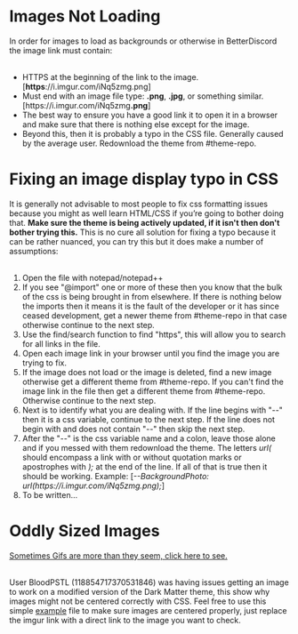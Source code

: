 # Images Not Loading

<div>In order for images to load as backgrounds or otherwise in BetterDiscord the image link must contain:<br><br>

<ul>
	<li>HTTPS at the beginning of the link to the image. [<b>https</b>://i.imgur.com/iNq5zmg.png]</li>
	<li>Must end with an image file type: <b>.png</b>, <b>.jpg</b>, or something similar. <a>[https://i.imgur.com/iNq5zmg<b>.png</b>]</a></li>
	<li>The best way to ensure you have a good link it to open it in a browser and make sure that there is nothing else except for the image.</li>
	<li>Beyond this, then it is probably a typo in the CSS file. Generally caused by the average user. Redownload the theme from #theme-repo.</li>
</ul>
</div>
  
# Fixing an image display typo in CSS

<div>It is generally not advisable to most people to fix css formatting issues because you might as well learn HTML/CSS if you’re going to bother doing that. <b>Make sure the theme is being actively updated, if it isn't then don't bother trying this.</b> This is no cure all solution for fixing a typo because it can be rather nuanced, you can try this but it does make a number of assumptions:<br><br>

<ol>
	<li>Open the file with notepad/notepad++</li>
	<li>If you see "@import" one or more of these then you know that the bulk of the css is being brought in from elsewhere. If there is nothing below the imports then it means it is the fault of the developer or it has since ceased development, get a newer theme from #theme-repo in that case otherwise continue to the next step.</li>
	<li>Use the find/search function to find "https", this will allow you to search for all links in the file.</li>
	<li>Open each image link in your browser until you find the image you are trying to fix.</li>
	<li>If the image does not load or the image is deleted, find a new image otherwise get a different theme from #theme-repo. If you can't find the image link in the file then get a different theme from #theme-repo. Otherwise continue to the next step.</li>
	<li>Next is to identify what you are dealing with. If the line begins with "--" then it is a css variable, continue to the next step. If the line does not begin with and does not contain "--" then skip the next step.</li>
	<li>After the "--" is the css variable name and a colon, leave those alone and if you messed with them redownload the theme. The letters <i>url(</i> should encompass a link with or without quotation marks or apostrophes with <i>);</i> at the end of the line. If all of that is true then it should be working. Example: <a>[<i>--BackgroundPhoto: url(https://i.imgur.com/iNq5zmg.png);</i>]</a></li>
	<li>To be written...</li>
</ol>
</div>

# Oddly Sized Images

<div><a href="https://github.com/CompletelyUnbelievable/ThemeResource/blob/master/BetterDiscord101/ImageIssues/Images/bRMaNZT.gif">Sometimes Gifs are more than they seem, click here to see.</a><br><br>

User BloodPSTL (118854717370531846) was having issues getting an image to work on a modified version of the Dark Matter theme, this show why images might not be centered correctly with CSS. Feel free to use this simple <a href="https://github.com/CompletelyUnbelievable/ThemeResource/blob/master/BetterDiscord101/ImageIssues/OddlySizedImagesExample.html">example</a> file to make sure images are centered properly, just replace the imgur link with a direct link to the image you want to check.</div>
